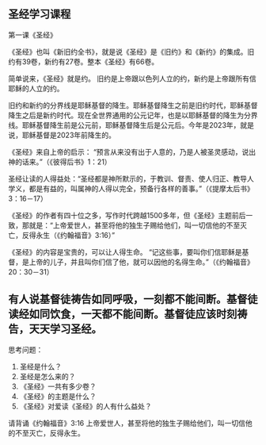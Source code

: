 ## 圣经学习课程

第一课《圣经》  

《圣经》也叫《新旧约全书》，就是说《圣经》是《旧约》和《新约》的集成。旧约有39卷，新约有27卷。整本《圣经》有66卷。

简单说来，《圣经》就是约。
旧约是上帝跟以色列人立的约，新约是上帝跟所有信耶稣的人立的约。   

旧约和新约的分界线是耶稣基督的降生。耶稣基督降生之前是旧约时代，耶稣基督降生之后是新约时代。现在全世界通用的公元记年，也是以耶稣基督的降生为分界线。耶稣基督降生前是公元前，耶稣基督降生后是公元后。今年是2023年，就是说，耶稣基督是2023年前降生的。 

 《圣经》来自上帝的启示： “预言从来没有出于人意的，乃是人被圣灵感动，说出神的话来。”（《彼得后书》1：21）   

圣经让读的人得益处：“圣经都是神所默示的，于教训、督责、使人归正、教导人学义，都是有益的，叫属神的人得以完全，预备行各样的善事。”（《提摩太后书》3：16－17）   

《圣经》的作者有四十位之多，写作时代跨越1500多年，但《圣经》主题前后一致，那就是：“上帝爱世人，甚至将他的独生子赐给他们，叫一切信他的不至灭亡，反得永生（《约翰福音》3:16）” 

《圣经》的内容是宝贵的，可以让人得生命。  “记这些事，要叫你们信耶稣是基督，是上帝的儿子，并且叫你们信了他，就可以因他的名得生命。”（《约翰福音》20：30－31）

有人说基督徒祷告如同呼吸，一刻都不能间断。基督徒读经如同饮食，一天都不能间断。基督徒应该时刻祷告，天天学习圣经。
------------
思考问题：
1. 圣经是什么？
2. 圣经是怎么来的？
3. 《圣经》一共有多少卷？
4. 《圣经》的主题是什么？
5. 《圣经》对爱读《圣经》的人有什么益处？

请背诵《约翰福音》3:16
上帝爱世人，甚至将他的独生子赐给他们，叫一切信他的不至灭亡，反得永生。